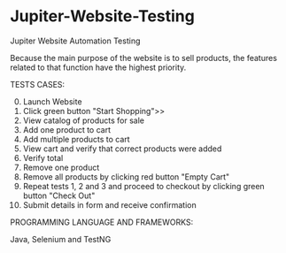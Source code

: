 # Jupiter-Website-Testing

Jupiter Website Automation Testing

Because the main purpose of the website is to sell products, the features related to that function have the highest priority.

TESTS CASES:

0. Launch Website
1. Click green button "Start Shopping">>
2. View catalog of products for sale
3. Add one product to cart
4. Add multiple products to cart
5. View cart and verify that correct products were added
6. Verify total
7. Remove one product
8. Remove all products by clicking red button "Empty Cart"
9. Repeat tests 1, 2 and 3 and proceed to checkout by clicking green button "Check Out"
10. Submit details in form and receive confirmation

PROGRAMMING LANGUAGE AND FRAMEWORKS:

Java, Selenium and TestNG
